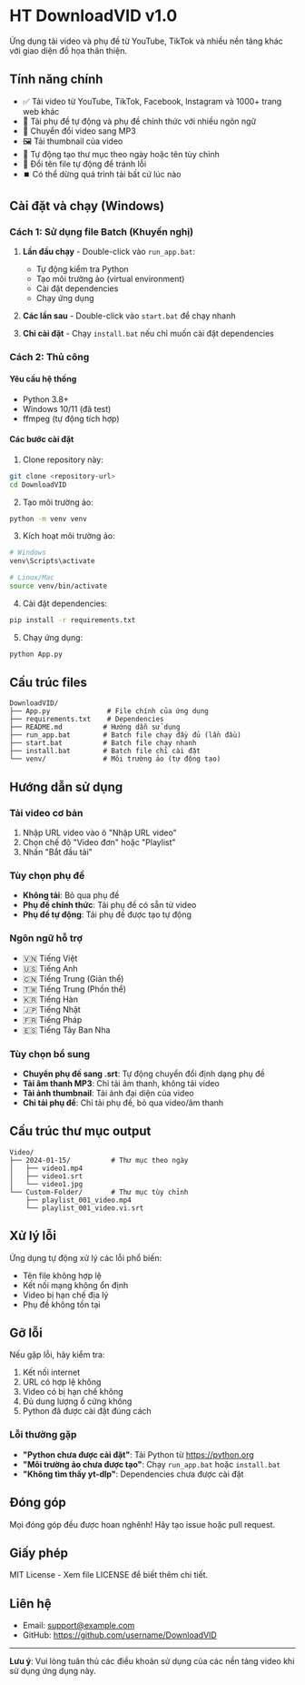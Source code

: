 # HT DownloadVID v1.0

Ứng dụng tải video và phụ đề từ YouTube, TikTok và nhiều nền tảng khác với giao diện đồ họa thân thiện.

## Tính năng chính

- ✅ Tải video từ YouTube, TikTok, Facebook, Instagram và 1000+ trang web khác
- 📝 Tải phụ đề tự động và phụ đề chính thức với nhiều ngôn ngữ
- 🎵 Chuyển đổi video sang MP3
- 🖼️ Tải thumbnail của video
- 📂 Tự động tạo thư mục theo ngày hoặc tên tùy chỉnh
- 🔄 Đổi tên file tự động để tránh lỗi
- ⏹️ Có thể dừng quá trình tải bất cứ lúc nào

## Cài đặt và chạy (Windows)

### Cách 1: Sử dụng file Batch (Khuyến nghị)

1. **Lần đầu chạy** - Double-click vào `run_app.bat`:
   - Tự động kiểm tra Python
   - Tạo môi trường ảo (virtual environment)
   - Cài đặt dependencies
   - Chạy ứng dụng

2. **Các lần sau** - Double-click vào `start.bat` để chạy nhanh

3. **Chỉ cài đặt** - Chạy `install.bat` nếu chỉ muốn cài đặt dependencies

### Cách 2: Thủ công

#### Yêu cầu hệ thống
- Python 3.8+
- Windows 10/11 (đã test)
- ffmpeg (tự động tích hợp)

#### Các bước cài đặt

1. Clone repository này:
```bash
git clone <repository-url>
cd DownloadVID
```

2. Tạo môi trường ảo:
```bash
python -m venv venv
```

3. Kích hoạt môi trường ảo:
```bash
# Windows
venv\Scripts\activate

# Linux/Mac
source venv/bin/activate
```

4. Cài đặt dependencies:
```bash
pip install -r requirements.txt
```

5. Chạy ứng dụng:
```bash
python App.py
```

## Cấu trúc files

```
DownloadVID/
├── App.py              # File chính của ứng dụng
├── requirements.txt    # Dependencies
├── README.md          # Hướng dẫn sử dụng
├── run_app.bat        # Batch file chạy đầy đủ (lần đầu)
├── start.bat          # Batch file chạy nhanh
├── install.bat        # Batch file chỉ cài đặt
└── venv/              # Môi trường ảo (tự động tạo)
```

## Hướng dẫn sử dụng

### Tải video cơ bản
1. Nhập URL video vào ô "Nhập URL video"
2. Chọn chế độ "Video đơn" hoặc "Playlist"
3. Nhấn "Bắt đầu tải"

### Tùy chọn phụ đề
- **Không tải**: Bỏ qua phụ đề
- **Phụ đề chính thức**: Tải phụ đề có sẵn từ video
- **Phụ đề tự động**: Tải phụ đề được tạo tự động

### Ngôn ngữ hỗ trợ
- 🇻🇳 Tiếng Việt
- 🇺🇸 Tiếng Anh
- 🇨🇳 Tiếng Trung (Giản thể)
- 🇹🇼 Tiếng Trung (Phồn thể)
- 🇰🇷 Tiếng Hàn
- 🇯🇵 Tiếng Nhật
- 🇫🇷 Tiếng Pháp
- 🇪🇸 Tiếng Tây Ban Nha

### Tùy chọn bổ sung
- **Chuyển phụ đề sang .srt**: Tự động chuyển đổi định dạng phụ đề
- **Tải âm thanh MP3**: Chỉ tải âm thanh, không tải video
- **Tải ảnh thumbnail**: Tải ảnh đại diện của video
- **Chỉ tải phụ đề**: Chỉ tải phụ đề, bỏ qua video/âm thanh

## Cấu trúc thư mục output

```
Video/
├── 2024-01-15/          # Thư mục theo ngày
│   ├── video1.mp4
│   ├── video1.srt
│   └── video1.jpg
└── Custom-Folder/       # Thư mục tùy chỉnh
    ├── playlist_001_video.mp4
    └── playlist_001_video.vi.srt
```

## Xử lý lỗi

Ứng dụng tự động xử lý các lỗi phổ biến:
- Tên file không hợp lệ
- Kết nối mạng không ổn định
- Video bị hạn chế địa lý
- Phụ đề không tồn tại

## Gỡ lỗi

Nếu gặp lỗi, hãy kiểm tra:
1. Kết nối internet
2. URL có hợp lệ không
3. Video có bị hạn chế không
4. Đủ dung lượng ổ cứng không
5. Python đã được cài đặt đúng cách

### Lỗi thường gặp

- **"Python chưa được cài đặt"**: Tải Python từ https://python.org
- **"Môi trường ảo chưa được tạo"**: Chạy `run_app.bat` hoặc `install.bat`
- **"Không tìm thấy yt-dlp"**: Dependencies chưa được cài đặt

## Đóng góp

Mọi đóng góp đều được hoan nghênh! Hãy tạo issue hoặc pull request.

## Giấy phép

MIT License - Xem file LICENSE để biết thêm chi tiết.

## Liên hệ

- Email: support@example.com
- GitHub: https://github.com/username/DownloadVID

---

**Lưu ý**: Vui lòng tuân thủ các điều khoản sử dụng của các nền tảng video khi sử dụng ứng dụng này. 